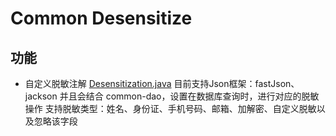 # Common Desensitize

## 功能

* 自定义脱敏注解 [Desensitization.java](https://github.com/ZhiQinIsZhen/dubbo-springboot-nacos/blob/master/common/common-desensitize/src/main/java/com/liyz/dubbo/common/desensitize/annotation/Desensitization.java)
  目前支持Json框架：fastJson、jackson
  并且会结合 common-dao，设置在数据库查询时，进行对应的脱敏操作
  支持脱敏类型：姓名、身份证、手机号码、邮箱、加解密、自定义脱敏以及忽略该字段